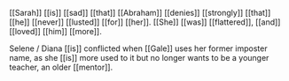 [[Sarah]] [[is]] [[sad]] [[that]] [[Abraham]] [[denies]] [[strongly]] [[that]] [[he]] [[never]] [[lusted]] [[for]] [[her]]. [[She]] [[was]] [[flattered]], [[and]] [[loved]] [[him]] [[more]].  
  
Selene / Diana [[is]] conflicted when [[Gale]] uses her former imposter name, as she [[is]] more used to it but no longer wants to be a younger teacher, an older [[mentor]].